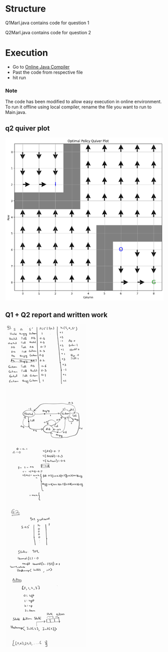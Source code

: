 # Structure 
Q1Marl.java contains code for question 1

Q2Marl.java contains code for question 2

# Execution
- Go to [Online Java Compiler](https://www.onlinegdb.com/online_java_compiler)
- Past the code from respective file
- hit run

### Note 
The code has been modified to allow easy execution in online environment. To run it offline using local compiler, rename the file you want to run to Main.java.

## q2 quiver plot
![Quiver Plot](quiver.png)

## Q1 + Q2 report and written work
![Report](report.jpg)